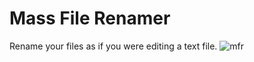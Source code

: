 # Mass File Renamer

Rename your files as if you were editing a text file.
![mfr](https://github.com/segoja/mass-file-renamer/assets/51286289/fe8afcb2-0100-462c-9f09-8acccd168907)
